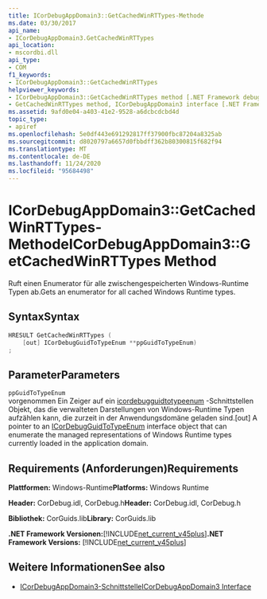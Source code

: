 ```yaml
---
title: ICorDebugAppDomain3::GetCachedWinRTTypes-Methode
ms.date: 03/30/2017
api_name:
- ICorDebugAppDomain3.GetCachedWinRTTypes
api_location:
- mscordbi.dll
api_type:
- COM
f1_keywords:
- ICorDebugAppDomain3::GetCachedWinRTTypes
helpviewer_keywords:
- ICorDebugAppDomain3::GetCachedWinRTTypes method [.NET Framework debugging]
- GetCachedWinRTTypes method, ICorDebugAppDomain3 interface [.NET Framework debugging]
ms.assetid: 9afd0e04-a403-41e2-9528-a6dcbcdcbd4d
topic_type:
- apiref
ms.openlocfilehash: 5e0df443e691292817ff37900fbc87204a8325ab
ms.sourcegitcommit: d8020797a6657d0fbbdff362b80300815f682f94
ms.translationtype: MT
ms.contentlocale: de-DE
ms.lasthandoff: 11/24/2020
ms.locfileid: "95684498"
---
```

# <a name="icordebugappdomain3getcachedwinrttypes-method"></a><span data-ttu-id="70453-102">ICorDebugAppDomain3::GetCachedWinRTTypes-Methode</span><span class="sxs-lookup"><span data-stu-id="70453-102">ICorDebugAppDomain3::GetCachedWinRTTypes Method</span></span>

<span data-ttu-id="70453-103">Ruft einen Enumerator für alle zwischengespeicherten Windows-Runtime Typen ab.</span><span class="sxs-lookup"><span data-stu-id="70453-103">Gets an enumerator for all cached Windows Runtime types.</span></span>  
  
## <a name="syntax"></a><span data-ttu-id="70453-104">Syntax</span><span class="sxs-lookup"><span data-stu-id="70453-104">Syntax</span></span>  
  
```cpp  
HRESULT GetCachedWinRTTypes (
    [out] ICorDebugGuidToTypeEnum **ppGuidToTypeEnum)  
;  
```  
  
## <a name="parameters"></a><span data-ttu-id="70453-105">Parameter</span><span class="sxs-lookup"><span data-stu-id="70453-105">Parameters</span></span>  

 `ppGuidToTypeEnum`  
 <span data-ttu-id="70453-106">vorgenommen Ein Zeiger auf ein [icordebugguidtotypeenum](icordebugguidtotypeenum-interface.md) -Schnittstellen Objekt, das die verwalteten Darstellungen von Windows-Runtime Typen aufzählen kann, die zurzeit in der Anwendungsdomäne geladen sind.</span><span class="sxs-lookup"><span data-stu-id="70453-106">[out] A pointer to an [ICorDebugGuidToTypeEnum](icordebugguidtotypeenum-interface.md) interface object that can enumerate the managed representations of Windows Runtime types currently loaded in the application domain.</span></span>  
  
## <a name="requirements"></a><span data-ttu-id="70453-107">Requirements (Anforderungen)</span><span class="sxs-lookup"><span data-stu-id="70453-107">Requirements</span></span>  

 <span data-ttu-id="70453-108">**Plattformen:** Windows-Runtime</span><span class="sxs-lookup"><span data-stu-id="70453-108">**Platforms:** Windows Runtime</span></span>  
  
 <span data-ttu-id="70453-109">**Header:** CorDebug.idl, CorDebug.h</span><span class="sxs-lookup"><span data-stu-id="70453-109">**Header:** CorDebug.idl, CorDebug.h</span></span>  
  
 <span data-ttu-id="70453-110">**Bibliothek:** CorGuids.lib</span><span class="sxs-lookup"><span data-stu-id="70453-110">**Library:** CorGuids.lib</span></span>  
  
 <span data-ttu-id="70453-111">**.NET Framework Versionen:**[!INCLUDE[net_current_v45plus](../../../../includes/net-current-v45plus-md.md)]</span><span class="sxs-lookup"><span data-stu-id="70453-111">**.NET Framework Versions:** [!INCLUDE[net_current_v45plus](../../../../includes/net-current-v45plus-md.md)]</span></span>  
  
## <a name="see-also"></a><span data-ttu-id="70453-112">Weitere Informationen</span><span class="sxs-lookup"><span data-stu-id="70453-112">See also</span></span>

- [<span data-ttu-id="70453-113">ICorDebugAppDomain3-Schnittstelle</span><span class="sxs-lookup"><span data-stu-id="70453-113">ICorDebugAppDomain3 Interface</span></span>](icordebugappdomain3-interface.md)
